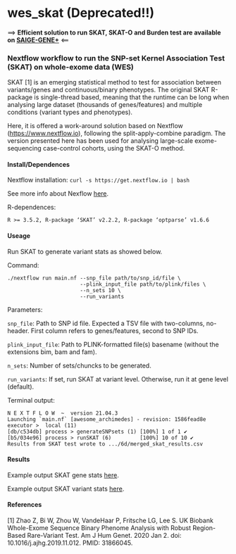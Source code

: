 # wes_skat (Deprecated!!)

==> **Efficient solution to run SKAT, SKAT-O and Burden test are available on [SAIGE-GENE+](https://doi.org/10.1038/s41588-022-01178-w)** <==


### Nextflow workflow to run the SNP-set Kernel Association Test (SKAT) on whole-exome data (WES)


SKAT [1] is an emerging statistical method to test for association between variants/genes and continuous/binary phenotypes. The original SKAT R-package is single-thread based, meaning that the runtime can be long when analysing large dataset (thousands of genes/features) and multiple conditions (variant types and phenotypes).

Here, it is offered a work-around solution based on Nextflow (https://www.nextflow.io), following the split-apply-combine paradigm. The version presented here has been used for analysing large-scale exome-sequencing case-control cohorts, using the SKAT-O method.


#### Install/Dependences

Nextflow installation:
`curl -s https://get.nextflow.io | bash`

See more info about Nexflow [here](https://www.nextflow.io).

R-dependences:

`R >= 3.5.2, R-package ‘SKAT’ v2.2.2, R-package ‘optparse’ v1.6.6`


#### Useage

Run SKAT to generate variant stats as showed below.

Command:

```
./nextflow run main.nf --snp_file path/to/snp_id/file \
                       --plink_input_file path/to/plink/files \
                       --n_sets 10 \
                       --run_variants
```

Parameters:

 `snp_file`: Path to SNP id file. Expected a TSV file with two-columns, no-header.
               First column refers to genes/features, second to SNP IDs.
               
 `plink_input_file`: Path to PLINK-formatted file(s) basename (without the extensions bim, bam and fam).
 
 `n_sets`: Number of sets/chuncks to be generated.
 
 `run_variants`: If set, run SKAT at variant level. Otherwise, run it at gene level (default).

Terminal output:

```
N E X T F L O W  ~  version 21.04.3
Launching `main.nf` [awesome_archimedes] - revision: 1586fead8e
executor >  local (11)
[db/c534db] process > generateSNPsets (1) [100%] 1 of 1 ✔
[b5/034e96] process > runSKAT (6)         [100%] 10 of 10 ✔
Results from SKAT test wrote to .../6d/merged_skat_results.csv
```


#### Results

Example output SKAT gene stats [here](https://github.com/enriquea/wes_skat/blob/master/data/skat.gene.results.tsv).

Example output SKAT variant stats [here](https://github.com/enriquea/wes_skat/blob/master/data/skat.variant.results.tsv).



#### References 

[1] Zhao Z, Bi W, Zhou W, VandeHaar P, Fritsche LG, Lee S. UK Biobank Whole-Exome Sequence Binary Phenome Analysis with Robust Region-Based Rare-Variant Test. Am J Hum Genet. 2020 Jan 2. doi: 10.1016/j.ajhg.2019.11.012. PMID: 31866045.

